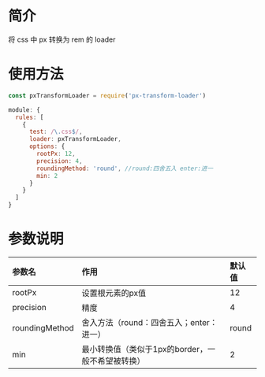 # 简介

将 css 中 px 转换为 rem 的 loader

# 使用方法

```js
const pxTransformLoader = require('px-transform-loader')

module: {
  rules: [
    {
      test: /\.css$/,
      loader: pxTransformLoader,
      options: {
        rootPx: 12,
        precision: 4,
        roundingMethod: 'round', //round:四舍五入 enter:进一
        min: 2
      }
    }
  ]
}
```

# 参数说明

参数名 | 作用 | 默认值
:-|:-|:-
rootPx | 设置根元素的px值 | 12
precision | 精度 | 4
roundingMethod | 舍入方法（round：四舍五入；enter：进一） | round
min | 最小转换值（类似于1px的border，一般不希望被转换） | 2
